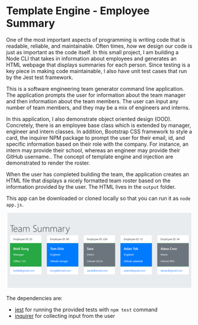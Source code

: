 # Template Engine - Employee Summary

One of the most important aspects of programming is writing code that is readable, reliable, and maintainable. Often times, *how* we design our code is just as important as the code itself. In this small project, I am building a Node CLI that takes in information about employees and generates an HTML webpage that displays summaries for each person. Since testing is a key piece in making code maintainable, I also have unit test cases that run by the Jest test framework.

This is a software engineering team generator command line application. The application prompts the user for information about the team manager and then information about the team members. The user can input any number of team members, and they may be a mix of engineers and interns.

In this application, I also demonstrate object oriented design (OOD). Concretely, there is an employee base class which is extended by manager, engineer and intern classes. In addition, Bootstrap CSS framework to style a card, the inquirer NPM package to prompt the user for their email, id, and specific information based on their role with the company. For instance, an intern may provide their school, whereas an engineer may provide their GitHub username.. The concept of template engine and injection are demonstrated to render the roster.

When the user has completed building the team, the application creates an HTML file that displays a nicely formatted team roster based on the information provided by the user. The HTML lives in the `output` folder.

This app can be downloaded or cloned locally so that you can run it as ```node app.js```.

![Employee Summary](./assets/screenshot.PNG)

The dependencies are:
* [jest](https://jestjs.io/) for running the provided tests with ```npm test``` command
* [inquirer](https://www.npmjs.com/package/inquirer) for collecting input from the user

